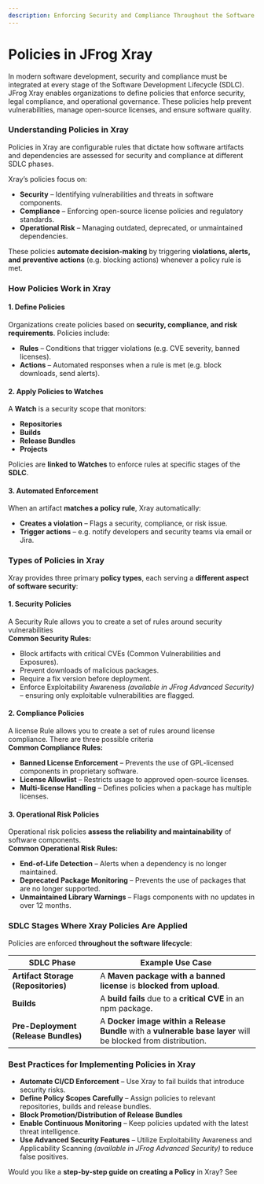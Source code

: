 ```yaml
---
description: Enforcing Security and Compliance Throughout the Software Development Lifecyle
---
```


# Policies in JFrog Xray

In modern software development, security and compliance must be integrated at every stage of the Software Development Lifecycle (SDLC). JFrog Xray enables organizations to define policies that enforce security, legal compliance, and operational governance. These policies help prevent vulnerabilities, manage open-source licenses, and ensure software quality.&#x20;

### **Understanding Policies in Xray**

Policies in Xray are configurable rules that dictate how software artifacts and dependencies are assessed for security and compliance at different SDLC phases.

Xray’s policies focus on:

* **Security** – Identifying vulnerabilities and threats in software components.
* **Compliance** – Enforcing open-source license policies and regulatory standards.
* **Operational Risk** – Managing outdated, deprecated, or unmaintained dependencies.

These policies **automate decision-making** by triggering **violations, alerts, and preventive actions** (e.g. blocking actions) whenever a policy rule is met.

### **How Policies Work in Xray**

#### **1. Define Policies**

Organizations create policies based on **security, compliance, and risk requirements**. Policies include:

* **Rules** – Conditions that trigger violations (e.g. CVE severity, banned licenses).
* **Actions** – Automated responses when a rule is met (e.g. block downloads, send alerts).

#### **2. Apply Policies to Watches**

A **Watch** is a security scope that monitors:

* **Repositories**&#x20;
* **Builds**&#x20;
* **Release Bundles**
* **Projects**&#x20;

Policies are **linked to Watches** to enforce rules at specific stages of the **SDLC**.

#### **3. Automated Enforcement**

When an artifact **matches a policy rule**, Xray automatically:

* **Creates a violation** – Flags a security, compliance, or risk issue.
* **Trigger actions** –  e.g. notify developers and security teams via email or Jira.

### **Types of Policies in Xray**

Xray provides three primary **policy types**, each serving a **different aspect of software security**:

#### **1. Security Policies**

A Security Rule allows you to create a set of rules around security vulnerabilities \
**Common Security Rules:**

* Block artifacts with critical CVEs (Common Vulnerabilities and Exposures).
* Prevent downloads of malicious packages.
* Require a fix version before deployment.
* Enforce Exploitability Awareness _(available in JFrog Advanced Security)_ – ensuring only exploitable vulnerabilities are flagged.

#### **2. Compliance Policies**

A license Rule allows you to create a set of rules around license compliance. There are three possible criteria\
**Common Compliance Rules:**

* **Banned License Enforcement** – Prevents the use of GPL-licensed components in proprietary software.
* **License Allowlist** – Restricts usage to approved open-source licenses.
* **Multi-license Handling** – Defines policies when a package has multiple licenses.

#### **3. Operational Risk Policies**

Operational risk policies **assess the reliability and maintainability** of software components.\
**Common Operational Risk Rules:**

* **End-of-Life Detection** – Alerts when a dependency is no longer maintained.
* **Deprecated Package Monitoring** – Prevents the use of packages that are no longer supported.
* **Unmaintained Library Warnings** – Flags components with no updates in over 12 months.

### **SDLC Stages Where Xray Policies Are Applied**

Policies are enforced **throughout the software lifecycle**:

| SDLC Phase                           | Example Use Case                                                                                                |
| ------------------------------------ | --------------------------------------------------------------------------------------------------------------- |
| **Artifact Storage (Repositories)**  | A **Maven package with a banned license** is **blocked from upload**.                                           |
| **Builds**                           | A **build fails** due to a **critical CVE** in an npm package.                                                  |
| **Pre-Deployment (Release Bundles)** | A **Docker image within a Release Bundle** with a **vulnerable base layer** will be blocked from distribution.  |

### **Best Practices for Implementing Policies in Xray**

* **Automate CI/CD Enforcement** – Use Xray to fail builds that introduce security risks.
* **Define Policy Scopes Carefully** – Assign policies to relevant repositories, builds and release bundles.&#x20;
* **Block Promotion/Distribution of Release Bundles**&#x20;
* **Enable Continuous Monitoring** – Keep policies updated with the latest threat intelligence.
* **Use Advanced Security Features** – Utilize Exploitability Awareness and Applicability Scanning _(available in JFrog Advanced Security)_ to reduce false positives.

Would you like a **step-by-step guide on creating a Policy** in Xray? See&#x20;
